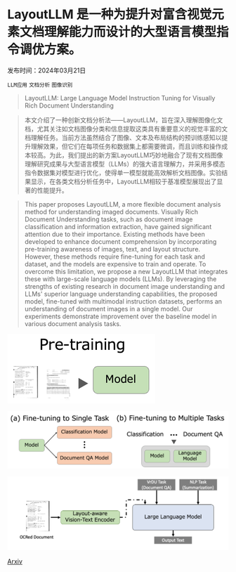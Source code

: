 # LayoutLLM 是一种为提升对富含视觉元素文档理解能力而设计的大型语言模型指令调优方案。

发布时间：2024年03月21日

`LLM应用` `文档分析` `图像识别`

> LayoutLLM: Large Language Model Instruction Tuning for Visually Rich Document Understanding

> 本文介绍了一种创新文档分析法——LayoutLLM，旨在深入理解图像化文档，尤其关注如文档图像分类和信息提取这类具有重要意义的视觉丰富的文档理解任务。当前方法虽然结合了图像、文本及布局结构的预训练感知以提升理解效果，但它们在每项任务和数据集上都需要微调，而且训练和操作成本较高。为此，我们提出的新方案LayoutLLM巧妙地融合了现有文档图像理解研究成果与大型语言模型（LLMs）的强大语言理解力，并采用多模态指令数据集对模型进行优化，使得单一模型就能高效解析文档图像。实验结果显示，在各类文档分析任务中，LayoutLLM相较于基准模型展现出了显著的性能提升。

> This paper proposes LayoutLLM, a more flexible document analysis method for understanding imaged documents. Visually Rich Document Understanding tasks, such as document image classification and information extraction, have gained significant attention due to their importance. Existing methods have been developed to enhance document comprehension by incorporating pre-training awareness of images, text, and layout structure. However, these methods require fine-tuning for each task and dataset, and the models are expensive to train and operate. To overcome this limitation, we propose a new LayoutLLM that integrates these with large-scale language models (LLMs). By leveraging the strengths of existing research in document image understanding and LLMs' superior language understanding capabilities, the proposed model, fine-tuned with multimodal instruction datasets, performs an understanding of document images in a single model. Our experiments demonstrate improvement over the baseline model in various document analysis tasks.

![LayoutLLM 是一种为提升对富含视觉元素文档理解能力而设计的大型语言模型指令调优方案。](../../../paper_images/2403.14252/intro_pretrain_1.png)

![LayoutLLM 是一种为提升对富含视觉元素文档理解能力而设计的大型语言模型指令调优方案。](../../../paper_images/2403.14252/intro_finetune_1.png)

![LayoutLLM 是一种为提升对富含视觉元素文档理解能力而设计的大型语言模型指令调优方案。](../../../paper_images/2403.14252/architecture_0.png)

[Arxiv](https://arxiv.org/abs/2403.14252)